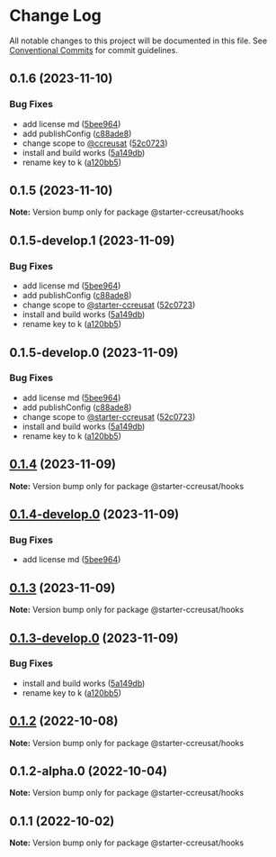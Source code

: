 # Change Log

All notable changes to this project will be documented in this file.
See [Conventional Commits](https://conventionalcommits.org) for commit guidelines.

## 0.1.6 (2023-11-10)


### Bug Fixes

* add license md ([5bee964](https://github.com/ccreusat/starter-monorepo-lerna-vite/commit/5bee9645737edb63a8df5afe3021b426bb00ce34))
* add publishConfig ([c88ade8](https://github.com/ccreusat/starter-monorepo-lerna-vite/commit/c88ade8450289325d0fe4615a29b014fb994dbef))
* change scope to [@ccreusat](https://github.com/ccreusat) ([52c0723](https://github.com/ccreusat/starter-monorepo-lerna-vite/commit/52c07237fe81203f34cf5dbe3c51a1ae169cbd13))
* install and build works ([5a149db](https://github.com/ccreusat/starter-monorepo-lerna-vite/commit/5a149db6b335b45625769a36e873fdd357b8011b))
* rename key to k ([a120bb5](https://github.com/ccreusat/starter-monorepo-lerna-vite/commit/a120bb525a26ce18ddcd68b32272ae2b71feff4d))





## 0.1.5 (2023-11-10)

**Note:** Version bump only for package @starter-ccreusat/hooks

## 0.1.5-develop.1 (2023-11-09)

### Bug Fixes

- add license md ([5bee964](https://github.com/ccreusat/starter-monorepo-lerna-vite/commit/5bee9645737edb63a8df5afe3021b426bb00ce34))
- add publishConfig ([c88ade8](https://github.com/ccreusat/starter-monorepo-lerna-vite/commit/c88ade8450289325d0fe4615a29b014fb994dbef))
- change scope to [@starter-ccreusat](https://github.com/ccreusat) ([52c0723](https://github.com/ccreusat/starter-monorepo-lerna-vite/commit/52c07237fe81203f34cf5dbe3c51a1ae169cbd13))
- install and build works ([5a149db](https://github.com/ccreusat/starter-monorepo-lerna-vite/commit/5a149db6b335b45625769a36e873fdd357b8011b))
- rename key to k ([a120bb5](https://github.com/ccreusat/starter-monorepo-lerna-vite/commit/a120bb525a26ce18ddcd68b32272ae2b71feff4d))

## 0.1.5-develop.0 (2023-11-09)

### Bug Fixes

- add license md ([5bee964](https://github.com/ccreusat/starter-monorepo-lerna-vite/commit/5bee9645737edb63a8df5afe3021b426bb00ce34))
- add publishConfig ([c88ade8](https://github.com/ccreusat/starter-monorepo-lerna-vite/commit/c88ade8450289325d0fe4615a29b014fb994dbef))
- change scope to [@starter-ccreusat](https://github.com/ccreusat) ([52c0723](https://github.com/ccreusat/starter-monorepo-lerna-vite/commit/52c07237fe81203f34cf5dbe3c51a1ae169cbd13))
- install and build works ([5a149db](https://github.com/ccreusat/starter-monorepo-lerna-vite/commit/5a149db6b335b45625769a36e873fdd357b8011b))
- rename key to k ([a120bb5](https://github.com/ccreusat/starter-monorepo-lerna-vite/commit/a120bb525a26ce18ddcd68b32272ae2b71feff4d))

## [0.1.4](https://github.com/ccreusat/starter-monorepo-lerna-vite/compare/@starter-ccreusat/hooks@0.1.4-develop.0...@starter-ccreusat/hooks@0.1.4) (2023-11-09)

**Note:** Version bump only for package @starter-ccreusat/hooks

## [0.1.4-develop.0](https://github.com/ccreusat/starter-monorepo-lerna-vite/compare/@starter-ccreusat/hooks@0.1.3...@starter-ccreusat/hooks@0.1.4-develop.0) (2023-11-09)

### Bug Fixes

- add license md ([5bee964](https://github.com/ccreusat/starter-monorepo-lerna-vite/commit/5bee9645737edb63a8df5afe3021b426bb00ce34))

## [0.1.3](https://github.com/ccreusat/starter-monorepo-lerna-vite/compare/@starter-ccreusat/hooks@0.1.3-develop.0...@starter-ccreusat/hooks@0.1.3) (2023-11-09)

**Note:** Version bump only for package @starter-ccreusat/hooks

## [0.1.3-develop.0](https://github.com/ccreusat/starter-monorepo-lerna-vite/compare/@starter-ccreusat/hooks@0.1.2...@starter-ccreusat/hooks@0.1.3-develop.0) (2023-11-09)

### Bug Fixes

- install and build works ([5a149db](https://github.com/ccreusat/starter-monorepo-lerna-vite/commit/5a149db6b335b45625769a36e873fdd357b8011b))
- rename key to k ([a120bb5](https://github.com/ccreusat/starter-monorepo-lerna-vite/commit/a120bb525a26ce18ddcd68b32272ae2b71feff4d))

## [0.1.2](https://github.com/ccreusat/starter-monorepo-lerna-vite/compare/@starter-ccreusat/hooks@0.1.2-alpha.0...@starter-ccreusat/hooks@0.1.2) (2022-10-08)

**Note:** Version bump only for package @starter-ccreusat/hooks

## 0.1.2-alpha.0 (2022-10-04)

**Note:** Version bump only for package @starter-ccreusat/hooks

## 0.1.1 (2022-10-02)

**Note:** Version bump only for package @starter-ccreusat/hooks
